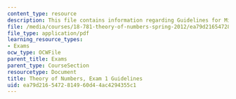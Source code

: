 ```yaml
---
content_type: resource
description: This file contains information regarding Guidelines for Midterm1.
file: /media/courses/18-781-theory-of-numbers-spring-2012/ea79d2165472814960d44ac4294355c1_MIT18_781S12_guidelines.pdf
file_type: application/pdf
learning_resource_types:
- Exams
ocw_type: OCWFile
parent_title: Exams
parent_type: CourseSection
resourcetype: Document
title: Theory of Numbers, Exam 1 Guidelines
uid: ea79d216-5472-8149-60d4-4ac4294355c1
---
```


